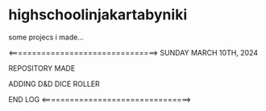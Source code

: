 # highschoolinjakartabyniki
some projecs i made...

<================================>
SUNDAY MARCH 10TH, 2024

REPOSITORY MADE

ADDING D&D DICE ROLLER

END LOG
<================================>
